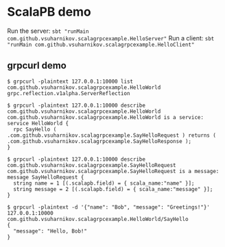 # ScalaPB demo

Run the server: `sbt "runMain com.github.vsuharnikov.scalagrpcexample.HelloServer"`
Run a client: `sbt "runMain com.github.vsuharnikov.scalagrpcexample.HelloClient"` 

## grpcurl demo

```
$ grpcurl -plaintext 127.0.0.1:10000 list
com.github.vsuharnikov.scalagrpcexample.HelloWorld
grpc.reflection.v1alpha.ServerReflection

$ grpcurl -plaintext 127.0.0.1:10000 describe com.github.vsuharnikov.scalagrpcexample.HelloWorld
com.github.vsuharnikov.scalagrpcexample.HelloWorld is a service:
service HelloWorld {
  rpc SayHello ( .com.github.vsuharnikov.scalagrpcexample.SayHelloRequest ) returns ( .com.github.vsuharnikov.scalagrpcexample.SayHelloResponse );
}

$ grpcurl -plaintext 127.0.0.1:10000 describe com.github.vsuharnikov.scalagrpcexample.SayHelloRequest
com.github.vsuharnikov.scalagrpcexample.SayHelloRequest is a message:
message SayHelloRequest {
  string name = 1 [(.scalapb.field) = { scala_name:"name" }];
  string message = 2 [(.scalapb.field) = { scala_name:"message" }];
}

$ grpcurl -plaintext -d '{"name": "Bob", "message": "Greetings!"}' 127.0.0.1:10000 com.github.vsuharnikov.scalagrpcexample.HelloWorld/SayHello
{
  "message": "Hello, Bob!"
}
```
